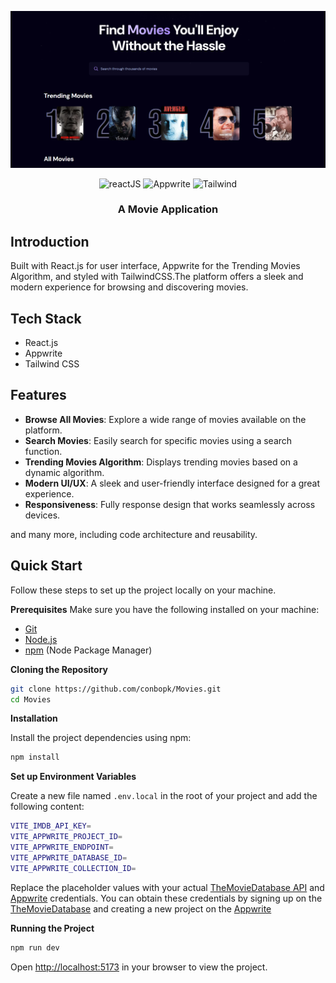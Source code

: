 <p align="center">
  <img src="./src/assets/Project_banner.png" alt="Project Banner" />
</p>

<p align="center">
  <img src="https://img.shields.io/badge/REACT%20JS-61DAFB?style=for-the-badge&logo=react&logoColor=black" alt="reactJS" />
  <img src="https://img.shields.io/badge/APPWRITE-F02E65?style=for-the-badge&logo=appwrite&logoColor=white" alt="Appwrite" />
  <img src="https://img.shields.io/badge/TAILWIND%20CSS-06B6D4?style=for-the-badge&logo=tailwindcss&logoColor=white" alt="Tailwind" />
</p>

<h3 align="center">A Movie Application</h3>

## Introduction
Built with React.js for user interface, Appwrite for the Trending Movies Algorithm, and styled with TailwindCSS.The platform offers
a sleek and modern experience for browsing and discovering movies.

## Tech Stack
- React.js
- Appwrite
- Tailwind CSS

## Features
- **Browse All Movies**: Explore a wide range of movies available on the platform.
- **Search Movies**: Easily search for specific movies using a search function.
- **Trending Movies Algorithm**: Displays trending movies based on a dynamic algorithm.
- **Modern UI/UX**: A sleek and user-friendly interface designed for a great experience.
- **Responsiveness**: Fully response design that works seamlessly across devices.

and many more, including code architecture and reusability.

## Quick Start
Follow these steps to set up the project locally on your machine.

**Prerequisites**
Make sure you have the following installed on your machine:
- [Git](https://git-scm.com/)
- [Node.js](https://nodejs.org/en)
- [npm](https://www.npmjs.com/) (Node Package Manager)

**Cloning the Repository**
```bash
git clone https://github.com/conbopk/Movies.git
cd Movies
```

**Installation** 

Install the project dependencies using npm:
```bash
npm install
```
**Set up Environment Variables** 

Create a new file named `.env.local` in the root of your project and add the following content:
```bash
VITE_IMDB_API_KEY=
VITE_APPWRITE_PROJECT_ID=
VITE_APPWRITE_ENDPOINT=
VITE_APPWRITE_DATABASE_ID=
VITE_APPWRITE_COLLECTION_ID=
```
Replace the placeholder values with your actual [TheMovieDatabase API](https://developer.themoviedb.org/reference/intro/getting-started) and [Appwrite](https://cloud.appwrite.io/console/organization-683aa1db00331c0b3338) credentials. You can obtain these credentials by signing up on the [TheMovieDatabase](https://developer.themoviedb.org/reference/intro/getting-started) and creating a new project on the [Appwrite](https://cloud.appwrite.io/console/organization-683aa1db00331c0b3338)

**Running the Project**
```bash
npm run dev
```
Open [http://localhost:5173]() in your browser to view the project.




